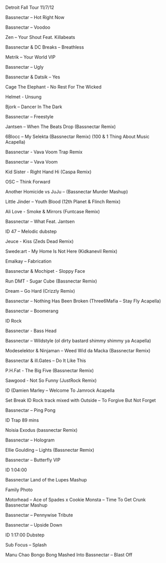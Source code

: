 Detroit Fall Tour 11/7/12

Bassnectar – Hot Right Now

Bassnectar – Voodoo

Zen – Your Shout Feat. Killabeats

Bassnectar & DC Breaks – Breathless

Metrik – Your World VIP

Bassnectar – Ugly

Bassnectar & Datsik – Yes

Cage The Elephant - No Rest For The Wicked

Helmet - Unsung

Bjork – Dancer In The Dark

Bassnectar – Freestyle

Jantsen – When The Beats Drop (Bassnectar Remix)

6Blocc – My Selekta (Bassnectar Remix) (100 & 1 Thing About Music Acapella)

Bassnectar - Vava Voom Trap Remix

Bassnectar – Vava Voom

Kid Sister - Right Hand Hi (Caspa Remix)

OSC – Think Forward

Another Homicide vs JuJu – (Bassnectar Murder Mashup)

Little Jinder – Youth Blood (12th Planet & Flinch Remix)

Ali Love - Smoke & Mirrors (Funtcase Remix)

Bassnectar – What Feat. Jantsen

ID 47 – Melodic dubstep

Jeuce - Kiss (Zeds Dead Remix)

Swede:art - My Home Is Not Here (Kidkanevil Remix)

Emalkay – Fabrication

Bassnectar & Mochipet - Sloppy Face

Run DMT - Sugar Cube (Bassnectar Remix)

Dream – Go Hard (Crizzly Remix)

Bassnectar – Nothing Has Been Broken (Three6Mafia – Stay Fly Acapella)

Bassnectar – Boomerang

ID Rock

Bassnectar - Bass Head

Bassnectar – Wildstyle (ol dirty bastard shimmy shimmy ya Acapella)

Modeselektor & Ninjaman – Weed Wid da Macka (Bassnectar Remix)

Bassnectar & ill.Gates – Do It Like This

P.H.Fat - The Big Five (Bassnectar Remix)

Sawgood - Not So Funny (JustRock Remix)

ID (Damien Marley – Welcome To Jamrock Acapella

Set Break ID Rock track mixed with Outside – To Forgive But Not Forget

Bassnectar – Ping Pong

ID Trap 89 mins

Noisia Exodus (bassnectar Remix)

Bassnectar – Hologram

Ellie Goulding – Lights (Bassnectar Remix)

Bassnectar – Butterfly VIP

ID 1:04:00

Bassnectar Land of the Lupes Mashup

Family Photo

Motorhead – Ace of Spades x Cookie Monsta – Time To Get Crunk Bassnectar
Mashup

Bassnectar – Pennywise Tribute

Bassnectar – Upside Down

ID 1:17:00 Dubstep

Sub Focus – Splash

Manu Chao Bongo Bong Mashed Into Bassnectar – Blast Off

